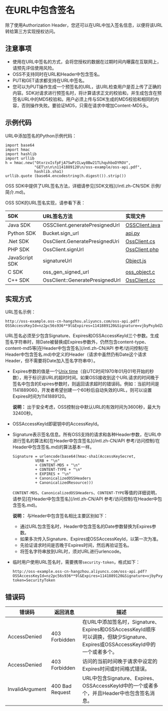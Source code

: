 # 在URL中包含签名

除了使用Authorization Header，您还可以在URL中加入签名信息，以便将该URL转给第三方实现授权访问。

## 注意事项

-   使用在URL中签名的方式，会将您授权的数据在过期时间内曝露在互联网上，请预先评估使用风险。
-   OSS不支持同时在URL和Header中包含签名。
-   PUT和GET请求都支持在URL中签名。
-   您可以为PUT操作生成一个预签名的URL，该URL检查用户是否上传了正确的内容。SDK对请求进行预签名时，将计算请求正文的校验和，并生成包含在预签名URL中的MD5校验和。用户必须上传与SDK生成的MD5校验和相同的内容，否则操作失败。要验证MD5，只需在请求中增加Content-MD5头。

## 示例代码

URL中添加签名的Python示例代码：

```
import base64
import hmac
import hashlib
import urllib
h = hmac.new("OtxrzxIsfpFjA7SwPzILwy8Bw21TLhquhboDYROV",
             "GET\n\n\n1141889120\n/oss-example/oss-api.pdf",
             hashlib.sha1)
urllib.quote (base64.encodestring(h.digest()).strip())
```

OSS SDK中提供了URL签名方法，详细请参见[SDK文档](/intl.zh-CN/SDK 示例/简介.md)。

OSS SDK的URL签名实现，请参看下表：

|SDK|URL签名方法|实现文件|
|:--|:------|:---|
|Java SDK|OSSClient.generatePresignedUrl|[OSSClient.java](https://github.com/aliyun/aliyun-oss-java-sdk/blob/master/src/main/java/com/aliyun/oss/OSSClient.java?spm=a2c4g.11186623.2.6.30uUQV&file=OSSClient.java)|
|Python SDK|Bucket.sign\_url|[api.py](https://github.com/aliyun/aliyun-oss-python-sdk/blob/master/oss2/api.py?spm=a2c4g.11186623.2.7.30uUQV&file=api.py)|
|.Net SDK|OssClient.GeneratePresignedUri|[OssClient.cs](https://github.com/aliyun/aliyun-oss-csharp-sdk/blob/master/sdk/OssClient.cs?spm=a2c4g.11186623.2.8.30uUQV&file=OssClient.cs)|
|PHP SDK|OssClient.signUrl|[OssClient.php](https://github.com/aliyun/aliyun-oss-php-sdk/blob/master/src/OSS/OssClient.php?spm=a2c4g.11186623.2.9.30uUQV)|
|JavaScript SDK|signatureUrl|[Object.js](https://github.com/ali-sdk/ali-oss/blob/master/lib/object.js?spm=a2c4g.11186623.2.10.30uUQV&file=object.js)|
|C SDK|oss\_gen\_signed\_url|[oss\_object.c](https://github.com/aliyun/aliyun-oss-c-sdk/blob/master/oss_c_sdk/oss_object.c?spm=a2c4g.11186623.2.11.30uUQV&file=oss_object.c)|
|C++ SDK|OssClient::GeneratePresignedUrl|[OssClient.cc](https://github.com/aliyun/aliyun-oss-cpp-sdk/blob/master/sdk/src/OssClient.cc)|

## 实现方式

URL签名示例：

```
http://oss-example.oss-cn-hangzhou.aliyuncs.com/oss-api.pdf?OSSAccessKeyId=nz2pc56s936**9l&Expires=1141889120&Signature=vjbyPxybdZaNmGa%2ByT272YEAiv4%3D
```

URL签名必须至少包含Signature、Expires和OSSAccessKeyId三个参数。生成签名字符串时，除Date被替换成Expires参数外，仍然包含content-type、content-md5等[在Header中包含签名](/intl.zh-CN/API 参考/访问控制/在Header中包含签名.md)中定义的Header（请求中虽然仍有Date这个请求Header，但不需要将Date加入签名字符串中）。

-   Expires参数的值是一个[Unix time](https://baike.baidu.com/item/unix时间戳/2078227?fr=aladdin)（自UTC时间1970年01月01号开始的秒数），用于标识该URL的超时时间。如果OSS接收到这个URL请求的时间晚于签名中包含的Expires参数时，则返回请求超时的错误码。例如：当前时间是1141889060，开发者希望创建一个60秒后自动失效的URL，则可以设置Expires时间为1141889120。

    **说明：** 出于安全考虑，OSS控制台中默认URL的有效时间为3600秒，最大为32400秒。

-   OSSAccessKeyId即密钥中的AccessKeyId。
-   Signature表示签名信息。所有OSS支持的请求和各种Header参数，在URL中进行签名的算法和[在Header中包含签名](/intl.zh-CN/API 参考/访问控制/在Header中包含签名.md)的算法基本一样。

    ```
    Signature = urlencode(base64(hmac-sha1(AccessKeySecret,
              VERB + "\n" 
              + CONTENT-MD5 + "\n" 
              + CONTENT-TYPE + "\n" 
              + EXPIRES + "\n" 
              + CanonicalizedOSSHeaders
              + CanonicalizedResource)))
    ```

    `CONTENT-MD5`、`CanonicalizedOSSHeaders`、`CONTENT-TYPE`等值的详细说明，请参见[在Header中包含签名](/intl.zh-CN/API 参考/访问控制/在Header中包含签名.md)。

    **说明：** 与Header中包含签名相比主要区别如下：

    -   通过URL包含签名时，Header中包含签名的Date参数替换为Expires参数。
    -   如果多次传入Signature、Expires或OSSAccessKeyId，以第一次为准。
    -   先验证请求时间是否晚于Expires时间，然后再验证签名。
    -   将签名字符串放到URL时，须对URL进行urlencode。
-   临时用户使用URL签名时，需要携带`security-token`，格式如下：

    ```
    http://oss-example.oss-cn-hangzhou.aliyuncs.com/oss-api.pdf?OSSAccessKeyId=nz2pc56s936**9l&Expires=1141889120&Signature=vjbyPxybdZaNmGa%2ByT272YEAiv4%3D&security-token=SecurityToken
    ```


## 错误码

|错误码|返回消息|描述|
|---|----|--|
|AccessDenied|403 Forbidden|在URL中添加签名时，Signature、Expires和OSSAccessKeyId顺序可以调换，但缺少Signature、Expires或OSSAccessKeyId中的一个或者多个。|
|AccessDenied|403 Forbidden|访问的当前时间晚于请求中设定的Expires时间或时间格式错误。|
|InvalidArgument|400 Bad Request|URL中包含Signature、Expires、OSSAccessKeyId中的一个或者多个，并且Header中也包含签名消息。|

